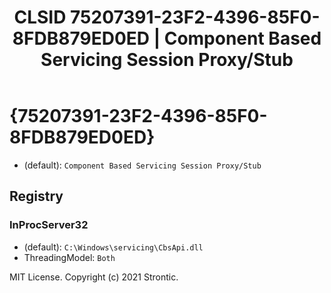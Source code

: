 ﻿---
title: "CLSID 75207391-23F2-4396-85F0-8FDB879ED0ED | Component Based Servicing Session Proxy/Stub"
excerpt: What is COM-Object CLSID 75207391-23F2-4396-85F0-8FDB879ED0ED?
---

# {75207391-23F2-4396-85F0-8FDB879ED0ED}

* (default): `Component Based Servicing Session Proxy/Stub`

## Registry


### InProcServer32

* (default): `C:\Windows\servicing\CbsApi.dll`
* ThreadingModel: `Both`

MIT License. Copyright (c) 2021 Strontic.


